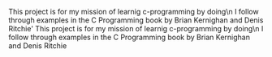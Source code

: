 This project is for my mission of learnig c-programming by doing\n I follow through examples in the C Programming book by Brian Kernighan and Denis Ritchie'
This project is for my mission of learnig c-programming by doing\n I follow through examples in the C Programming book by Brian Kernighan and Denis Ritchie

